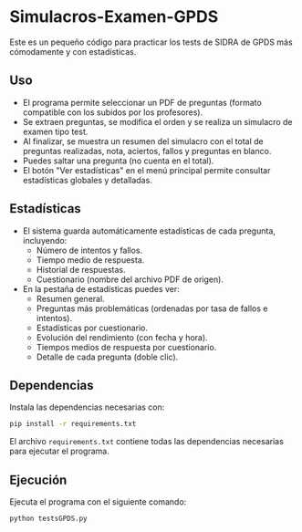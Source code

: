 # Simulacros-Examen-GPDS

Este es un pequeño código para practicar los tests de SIDRA de GPDS más cómodamente y con estadísticas.

## Uso

- El programa permite seleccionar un PDF de preguntas (formato compatible con los subidos por los profesores).
- Se extraen preguntas, se modifica el orden y se realiza un simulacro de examen tipo test.
- Al finalizar, se muestra un resumen del simulacro con el total de preguntas realizadas, nota, aciertos, fallos y preguntas en blanco.
- Puedes saltar una pregunta (no cuenta en el total).
- El botón "Ver estadísticas" en el menú principal permite consultar estadísticas globales y detalladas.

## Estadísticas

- El sistema guarda automáticamente estadísticas de cada pregunta, incluyendo:
  - Número de intentos y fallos.
  - Tiempo medio de respuesta.
  - Historial de respuestas.
  - Cuestionario (nombre del archivo PDF de origen).
- En la pestaña de estadísticas puedes ver:
  - Resumen general.
  - Preguntas más problemáticas (ordenadas por tasa de fallos e intentos).
  - Estadísticas por cuestionario.
  - Evolución del rendimiento (con fecha y hora).
  - Tiempos medios de respuesta por cuestionario.
  - Detalle de cada pregunta (doble clic).

## Dependencias

Instala las dependencias necesarias con:
```bash
pip install -r requirements.txt
```

El archivo `requirements.txt` contiene todas las dependencias necesarias para ejecutar el programa.

## Ejecución

Ejecuta el programa con el siguiente comando:

```bash
python testsGPDS.py
```